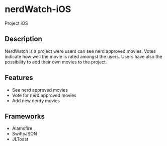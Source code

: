 # nerdWatch-iOS
Project iOS

## Description
NerdWatch is a project were users can see nerd approved movies.
Votes indicate how well the movie is rated amongst the users.
Users have also the possibility to add their own movies to the project.

## Features
- See nerd approved movies
- Vote for nerd approved movies
- Add new nerdy movies

## Frameworks
- Alamofire
- SwiftyJSON
- JLToast
